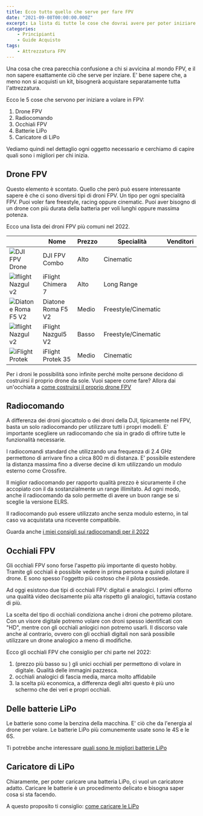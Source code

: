 ```yaml
---
title: Ecco tutto quello che serve per fare FPV
date: "2021-09-08T00:00:00.000Z"
excerpt: La lista di tutte le cose che dovrai avere per poter iniziare a volare con un drone FPV.
categories:
    - Principianti
    - Guide Acquisto 
tags: 
    - Attrezzatura FPV
---
```

<style jsx>{`
    #drone-table td:nth-of-type(1) {
       min-width: 120px;
       min-height: 120px;
    }
    #drone-table td:nth-of-type(1) img {
       object-fit: contain;
    }
    @media 
    only screen and (min-width: 980px) {
        td {
            width: 170px
        }
        td:nth-of-type(1){
            padding-right: 0;
            width: 175px;
        }
    }
    @media 
    only screen and (max-width: 760px),
    (min-device-width: 768px) and (max-device-width: 1024px)  {
        /*
        Label the data on mobile view
        
        */

        #drone-table td:nth-of-type(2):before { content: "Nome"; }
        #drone-table td:nth-of-type(3):before { content: "Prezzo"; }
        #drone-table td:nth-of-type(4):before { content: "Specialità"; }
    }
`}</style>



Una cosa che crea parecchia confusione a chi si avvicina al mondo FPV, e il non sapere esattamente ciò che serve per inziare. 
E' bene sapere che, a meno non si acquisti un kit, bisognerà acquistare separatamente tutta l'attrezzatura. 

Ecco le 5 cose che servono per iniziare a volare in FPV:

1. Drone FPV
2. Radiocomando
3. Occhiali FPV
4. Batterie LiPo
5. Caricatore di LiPo

Vediamo quindi nel dettaglio ogni oggetto necessario e cerchiamo di capire quali sono i migliori per chi inizia.

## Drone FPV

Questo elemento è scontato. Quello che però può essere interessante sapere è che ci sono diversi tipi di droni FPV. Un tipo per ogni specialità FPV.
Puoi voler fare freestyle, racing oppure cinematic. Puoi aver bisogno di un drone con più durata della batteria per voli lunghi oppure massima potenza.

Ecco una lista dei droni FPV più comuni nel 2022.

<div id="drone-table">

|                                                                         | Nome              | Prezzo | Specialità          | Venditori |
|-------------------------------------------------------------------------|-------------------|--------|---------------------|--------------------------------------------------------------------------------------------|
| ![DJI FPV Drone](/assets/droni-fpv-per-iniziare/dji-fpv-combo.jpeg)     | DJI FPV Combo     | Alto   | Cinematic           | <AffiliateLink href="https://amzn.to/3ksZQAD" label="Amazon.it" />
| ![Iflight Nazgul v2](/assets/droni-fpv-per-iniziare/chimera7.jpeg)      | iFlight Chimera 7 | Alto   | Long Range          | <AffiliateLink href="https://www.drone24hours.com/prodotto/chimera7-6s-fpv-lr-analogico/?D24H=lucapalonca" label="Drone24Hours.com" />
| ![Diatone Roma F5 V2](/assets/diatone-roma-f5-v2/drone.jpeg)                 | Diatone Roma F5 V2| Medio  | Freestyle/Cinematic | <AffiliateLink href="https://www.drone24hours.com/prodotto/diatone-roma-f5-v2-6s/?D24H=lucapalonca" label="Drone24Hours.com" />
| ![Iflight Nazgul v2](/assets/droni-fpv-per-iniziare/iflight-nazgul.jpg) | iFlight Nazgul5 V2| Basso  | Freestyle/Cinematic | <AffiliateLink href="https://www.drone24hours.com/prodotto/nazgul5-v2-4s-6s-bnf/?D24H=lucapalonca" label="Drone24Hours.com" />
| ![iFlight Protek](/assets/droni-fpv-per-iniziare/protek.jpg)            | iFlight Protek 35 | Medio  | Cinematic           | <AffiliateLink href="https://www.drone24hours.com/prodotto/iflight-protek35-3-5/?D24H=lucapalonca" label="Drone24Hours.com" />

</div>

Per i droni le possibilità sono infinite perché molte persone decidono di costruirsi il proprio drone da sole. Vuoi sapere come fare? Allora dai un'occhiata a [come costruirsi il proprio drone FPV](https://lucafpv.com/come-costruire-un-drone-fpv)

## Radiocomando

A differenza dei droni giocattolo o dei droni della DJI, tipicamente nel FPV, basta un solo radiocomando per utilizzare tutti i propri modelli. E' importante scegliere un radiocomando che sia in grado di offrire tutte le funzionalità necessarie.

I radiocomandi standard che utilizzando una frequenza di 2.4 GHz permettono di arrivare fino a circa 800 m di distanza. E' possibile estendere la distanza massima fino a diverse decine di km utilizzando un modulo esterno come Crossfire.

Il miglior radiocomando per rapporto qualità prezzo è sicuramente il <AffiliateLink href="https://www.drone24hours.com/product/tx16s-mark-ii-radio-controller-m2/?D24H=lucapalonca" label="RadioMaster TX16S"/> che accopiato con il <AffiliateLink href="https://www.drone24hours.com/prodotto/tbs-crossfire-micro-tx-v2/?D24H=lucapalonca" label="modulo Crossfire"/> da sostanzialmente un range illimitato. Ad ogni modo, anche il radiocomando da solo permette di avere un buon range se si sceglie la versione ELRS.

Il radiocomando può essere utilizzato anche senza modulo esterno, in tal caso va acquistata una ricevente compatibile.

Guarda anche [i miei consigli sui radiocomandi per il 2022](https://lucafpv.com/migliori-radiocomandi-per-droni-fpv)

## Occhiali FPV

Gli occhiali FPV sono forse l'aspetto più importante di questo hobby. Tramite gli occhiali è possibile vedere in prima persona e quindi pilotare il drone. E sono spesso l'oggetto più costoso che il pilota possiede. 

Ad oggi esistono due tipi di occhiali FPV: digitali e analogici. I primi offorno una qualità video decisamente più alta rispetto gli analogici, tuttavia costano di più. 

La scelta del tipo di occhiali condiziona anche i droni che potremo pilotare. Con un visore digitale potremo volare con droni spesso identificati con "HD", mentre con gli occhiali anlogici non potremo usarli. Il discorso vale anche al contrario, ovvero con gli occhiali digitali non sarà possibile utilizzare un drone analogico a meno di modifiche.

Ecco gli occhiali FPV che consiglio per chi parte nel 2022:

1. <AffiliateLink label="Occhiali DJI FPV" href="https://amzn.to/3l4txYP"/> (prezzo più basso su <AffiliateLink href="https://www.banggood.com/custlink/DvGRgiSrmp" label="Banggood"/>) gli unici occhiali per permettono di volare in digitale. Qualità delle immagini pazzesca.
2. <AffiliateLink label="Fatshark Attitude v6" href="https://www.drone24hours.com/prodotto/fatshark-attitude-v6/?D24H=lucapalonca"/> occhiali analogici di fascia media, marca molto affidabile
3. <AffiliateLink label="Eachine EV800D" href="https://www.banggood.com/custlink/GDvdg8irmh"/> la scelta più economica, a differenza degli altri questo è più uno schermo che dei veri e propri occhiali.

## Delle batterie LiPo

Le batterie sono come la benzina della macchina. E' ciò che da l'energia al drone per volare. Le batterie LiPo più comunemente usate sono le 4S e le 6S. 

Ti potrebbe anche interessare [quali sono le migliori batterie LiPo](https://lucafpv.com/batterie-dei-droni)

## Caricatore di LiPo

Chiaramente, per poter caricare una batteria LiPo, ci vuol un caricatore adatto. Caricare le batterie è un procedimento delicato e bisogna saper cosa si sta facendo. 

A questo proposito ti consiglio: [come caricare le LiPo](https://lucafpv.com/caricare-batterie-lipo)
